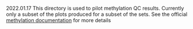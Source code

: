 2022.01.17 This directory is used to pilot methylation QC
results. Currently only a subset of the plots produced for a subset of
the sets. See the official [methylation documentation](wiki/Methylation) for more details
